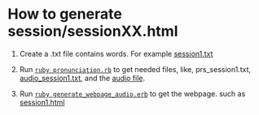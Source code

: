 # How to generate session/sessionXX.html
1. Create a .txt file contains words. For example [session1.txt](https://github.com/chen172/Merriam-Webster-api-example/blob/main/Word%20Power%20Made%20Easy/txt/session1.txt)

2. Run [`ruby pronunciation.rb`](https://github.com/chen172/Merriam-Webster-api-example/blob/main/pronunciation.rb) to get needed files, like, prs_session1.txt, [audio_session1.txt](https://github.com/chen172/Merriam-Webster-api-example/blob/main/Word%20Power%20Made%20Easy/txt/prs_session1.txt), and the [audio file](https://github.com/chen172/Merriam-Webster-api-example/tree/main/Word%20Power%20Made%20Easy/audio).

3. Run [`ruby generate_webpage_audio.erb`](https://github.com/chen172/Merriam-Webster-api-example/blob/main/generate_webpage_audio.erb) to get the webpage. such as [session1.html](https://github.com/chen172/chen172.github.io/session/session1.html)
